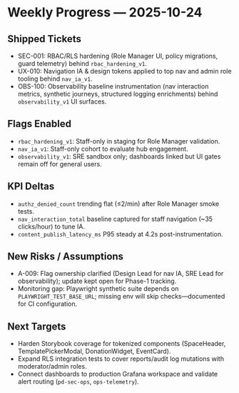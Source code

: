 # Weekly Progress — 2025-10-24

## Shipped Tickets
- SEC-001: RBAC/RLS hardening (Role Manager UI, policy migrations, guard telemetry) behind `rbac_hardening_v1`.
- UX-010: Navigation IA & design tokens applied to top nav and admin role tooling behind `nav_ia_v1`.
- OBS-100: Observability baseline instrumentation (nav interaction metrics, synthetic journeys, structured logging enrichments) behind `observability_v1` UI surfaces.

## Flags Enabled
- `rbac_hardening_v1`: Staff-only in staging for Role Manager validation.
- `nav_ia_v1`: Staff-only cohort to evaluate hub engagement.
- `observability_v1`: SRE sandbox only; dashboards linked but UI gates remain off for general users.

## KPI Deltas
- `authz_denied_count` trending flat (≤2/min) after Role Manager smoke tests.
- `nav_interaction_total` baseline captured for staff navigation (~35 clicks/hour) to tune IA.
- `content_publish_latency_ms` P95 steady at 4.2s post-instrumentation.

## New Risks / Assumptions
- A-009: Flag ownership clarified (Design Lead for nav IA, SRE Lead for observability); update kept open for Phase-1 tracking.
- Monitoring gap: Playwright synthetic suite depends on `PLAYWRIGHT_TEST_BASE_URL`; missing env will skip checks—documented for CI configuration.

## Next Targets
- Harden Storybook coverage for tokenized components (SpaceHeader, TemplatePickerModal, DonationWidget, EventCard).
- Expand RLS integration tests to cover reports/audit log mutations with moderator/admin roles.
- Connect dashboards to production Grafana workspace and validate alert routing (`pd-sec-ops`, `ops-telemetry`).
